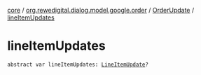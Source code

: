 [core](../../index.md) / [org.rewedigital.dialog.model.google.order](../index.md) / [OrderUpdate](index.md) / [lineItemUpdates](./line-item-updates.md)

# lineItemUpdates

`abstract var lineItemUpdates: `[`LineItemUpdate`](../-line-item-update/index.md)`?`